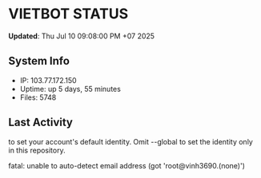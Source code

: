# VIETBOT STATUS
**Updated**: Thu Jul 10 09:08:00 PM +07 2025

## System Info
- IP: 103.77.172.150
- Uptime: up 5 days, 55 minutes
- Files: 5748

## Last Activity

to set your account's default identity.
Omit --global to set the identity only in this repository.

fatal: unable to auto-detect email address (got 'root@vinh3690.(none)')
